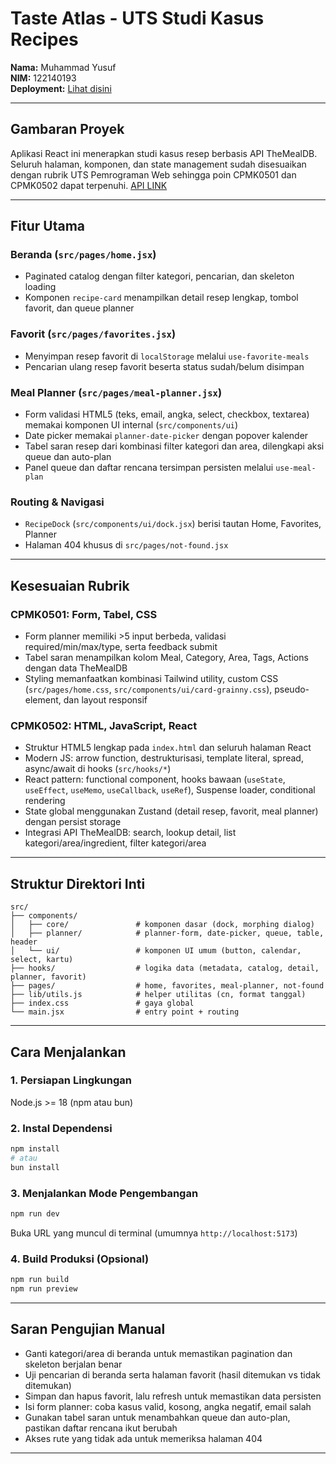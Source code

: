 # Taste Atlas - UTS Studi Kasus Recipes

**Nama:** Muhammad Yusuf  
**NIM:** 122140193  
**Deployment:** [Lihat disini](https://uts-pemweb-122140193.vercel.app/)

---

## Gambaran Proyek

Aplikasi React ini menerapkan studi kasus resep berbasis API TheMealDB. Seluruh halaman, komponen, dan state management sudah disesuaikan dengan rubrik UTS Pemrograman Web sehingga poin CPMK0501 dan CPMK0502 dapat terpenuhi. [API LINK](https://www.themealdb.com/api.php)

---

## Fitur Utama

### **Beranda** (`src/pages/home.jsx`)

- Paginated catalog dengan filter kategori, pencarian, dan skeleton loading
- Komponen `recipe-card` menampilkan detail resep lengkap, tombol favorit, dan queue planner

### **Favorit** (`src/pages/favorites.jsx`)

- Menyimpan resep favorit di `localStorage` melalui `use-favorite-meals`
- Pencarian ulang resep favorit beserta status sudah/belum disimpan

### **Meal Planner** (`src/pages/meal-planner.jsx`)

- Form validasi HTML5 (teks, email, angka, select, checkbox, textarea) memakai komponen UI internal (`src/components/ui`)
- Date picker memakai `planner-date-picker` dengan popover kalender
- Tabel saran resep dari kombinasi filter kategori dan area, dilengkapi aksi queue dan auto-plan
- Panel queue dan daftar rencana tersimpan persisten melalui `use-meal-plan`

### **Routing & Navigasi**

- `RecipeDock` (`src/components/ui/dock.jsx`) berisi tautan Home, Favorites, Planner
- Halaman 404 khusus di `src/pages/not-found.jsx`

---

## Kesesuaian Rubrik

### **CPMK0501: Form, Tabel, CSS**

- Form planner memiliki >5 input berbeda, validasi required/min/max/type, serta feedback submit
- Tabel saran menampilkan kolom Meal, Category, Area, Tags, Actions dengan data TheMealDB
- Styling memanfaatkan kombinasi Tailwind utility, custom CSS (`src/pages/home.css`, `src/components/ui/card-grainny.css`), pseudo-element, dan layout responsif

### **CPMK0502: HTML, JavaScript, React**

- Struktur HTML5 lengkap pada `index.html` dan seluruh halaman React
- Modern JS: arrow function, destrukturisasi, template literal, spread, async/await di hooks (`src/hooks/*`)
- React pattern: functional component, hooks bawaan (`useState`, `useEffect`, `useMemo`, `useCallback`, `useRef`), Suspense loader, conditional rendering
- State global menggunakan Zustand (detail resep, favorit, meal planner) dengan persist storage
- Integrasi API TheMealDB: search, lookup detail, list kategori/area/ingredient, filter kategori/area

---

## Struktur Direktori Inti

```
src/
├── components/
│   ├── core/               # komponen dasar (dock, morphing dialog)
│   ├── planner/            # planner-form, date-picker, queue, table, header
│   └── ui/                 # komponen UI umum (button, calendar, select, kartu)
├── hooks/                  # logika data (metadata, catalog, detail, planner, favorit)
├── pages/                  # home, favorites, meal-planner, not-found
├── lib/utils.js            # helper utilitas (cn, format tanggal)
├── index.css               # gaya global
└── main.jsx                # entry point + routing
```

---

## Cara Menjalankan

### 1. Persiapan Lingkungan

Node.js >= 18 (npm atau bun)

### 2. Instal Dependensi

```bash
npm install
# atau
bun install
```

### 3. Menjalankan Mode Pengembangan

```bash
npm run dev
```

Buka URL yang muncul di terminal (umumnya `http://localhost:5173`)

### 4. Build Produksi (Opsional)

```bash
npm run build
npm run preview
```

---

## Saran Pengujian Manual

- Ganti kategori/area di beranda untuk memastikan pagination dan skeleton berjalan benar
- Uji pencarian di beranda serta halaman favorit (hasil ditemukan vs tidak ditemukan)
- Simpan dan hapus favorit, lalu refresh untuk memastikan data persisten
- Isi form planner: coba kasus valid, kosong, angka negatif, email salah
- Gunakan tabel saran untuk menambahkan queue dan auto-plan, pastikan daftar rencana ikut berubah
- Akses rute yang tidak ada untuk memeriksa halaman 404

---
